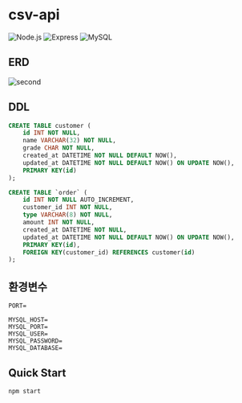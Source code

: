 # csv-api

![Node.js](https://img.shields.io/badge/Node.js-20.5.0-339933?style=flat&logo=Node.js&logocolor=white)
![Express](https://img.shields.io/badge/Express-4.18.2-000000?style=flat&logo=Express&logocolor=white)
![MySQL](https://img.shields.io/badge/MySQL-8.3.0-4479A1?style=flat&logo=MySQL&logocolor=white)

## ERD

![second](https://github.com/mackerel-10/second-backend/assets/67633810/2cf9fd41-ed21-48b5-b541-e18335fb964b)

## DDL

```SQL
CREATE TABLE customer (
	id INT NOT NULL,
	name VARCHAR(32) NOT NULL,
	grade CHAR NOT NULL,
	created_at DATETIME NOT NULL DEFAULT NOW(),
	updated_at DATETIME NOT NULL DEFAULT NOW() ON UPDATE NOW(),
	PRIMARY KEY(id)
);

CREATE TABLE `order` (
	id INT NOT NULL AUTO_INCREMENT,
	customer_id INT NOT NULL,
	type VARCHAR(8) NOT NULL,
	amount INT NOT NULL,
	created_at DATETIME NOT NULL,
	updated_at DATETIME NOT NULL DEFAULT NOW() ON UPDATE NOW(),
	PRIMARY KEY(id),
	FOREIGN KEY(customer_id) REFERENCES customer(id)
);
```

## 환경변수

```
PORT=

MYSQL_HOST=
MYSQL_PORT=
MYSQL_USER=
MYSQL_PASSWORD=
MYSQL_DATABASE=
```

## Quick Start

```bash
npm start
```
